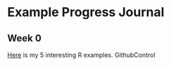 # Example Progress Journal

## Week 0 

[Here](files/IE360_Spring21_Homework0) is my 5 interesting R examples. GithubControl